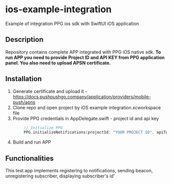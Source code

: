 # ios-example-integration

Example of integration PPG ios sdk with SwiftUI iOS application

## Description

Repository contains complete APP integrated with PPG iOS native sdk.
**To run APP you need to provide Project ID and API KEY from PPG application panel. You also need to upload APSN certificate.**

## Installation
1. Generate certificate and upload it - https://docs.pushpushgo.company/application/providers/mobile-push/apns
2. Clone repo and open project by iOS example integration.xcworkspace file
3. Provide PPG credentials in AppDelegate.swift - project id and api key

```swift
        // Initialize PPG
        PPG.initializeNotifications(projectId: "YOUR PROJECT ID", apiToken: "YOUR API KEY")
```
4. Build and run APP

## Functionalities

This test app implements registering to notifications, sending beacon, unregistering subscriber, displaying subscriber's id'
